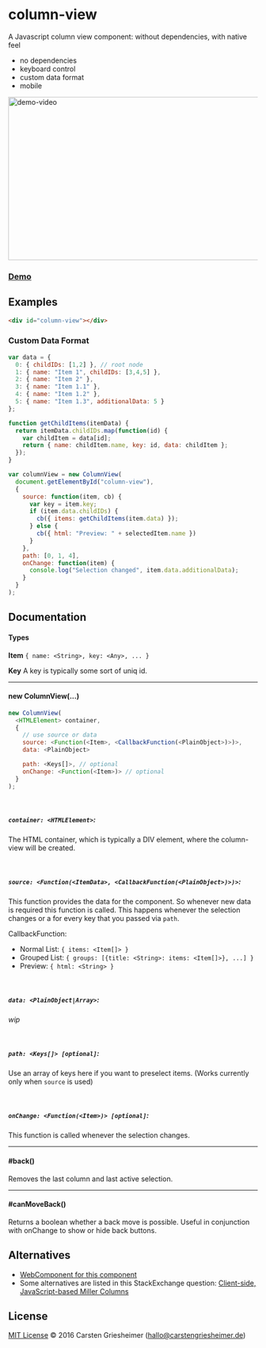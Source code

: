 # column-view

A Javascript column view component: without dependencies, with native feel

* no dependencies
* keyboard control
* custom data format
* mobile

<a href="https://rawgithub.com/Jupiterrr/column-view/master/demo.html"><img src="https://cloud.githubusercontent.com/assets/681942/12482634/fceb3cf6-c050-11e5-841e-4cbbb24149f1.gif" alt="demo-video" width="650" height="329" /></a>

### [Demo](https://rawgithub.com/Jupiterrr/column-view/master/demo.html)

## Examples

```html
<div id="column-view"></div>
```
<!--
### JSON / PlainObject Notation

```javascript
var data = {
  "Fruits": {
    "Banana": '<img src="banana.gif" />',
    "Apple": '🍎'
  },
  "Cars": {
    "Invisible Car": {
      _html: '<h1>Aston Martin V12 Vanquish</h1>',
      additionalData: 5
    },
    "Racing Car": "🏎",
    "Police Car": "🚓"
  }
};

var columnView = new ColumnView(
  document.getElementById("column-view"),
  {
    data: data
    onChange: function(item) {
      console.log("Selection changed", item.additionalData);
    }
  }
);
```

### OO Array Notation

```javascript
var data = [
  {
    name: "Fruits", children: [
      { name: "Banana", htm: "'<img src="banana.gif" />'" },
      { name : "Apple", html: "🍎"}
    ]
  }],
  {
    name: "Cars", children: [
      { name: "Invisible Car", html: "<h1>Aston Martin V12 Vanquish</h1>", additionalData: 5 },
      { name: "Racing Car", html: "🏎"},
      { name: "Police Car", html: "🚓"}
    ]
  }
];

var columnView = new ColumnView(
  document.getElementById("column-view"),
  {
    data: data
    onChange: function(item) {
      console.log("Selection changed", item.additionalData);
    }
  }
);
```
-->

### Custom Data Format

```javascript
var data = {
  0: { childIDs: [1,2] }, // root node
  1: { name: "Item 1", childIDs: [3,4,5] },
  2: { name: "Item 2" },
  3: { name: "Item 1.1" },
  4: { name: "Item 1.2" },
  5: { name: "Item 1.3", additionalData: 5 }
};

function getChildItems(itemData) {
  return itemData.childIDs.map(function(id) {
    var childItem = data[id];
    return { name: childItem.name, key: id, data: childItem };
  });
}

var columnView = new ColumnView(
  document.getElementById("column-view"),
  {
    source: function(item, cb) {
      var key = item.key;
      if (item.data.childIDs) {
        cb({ items: getChildItems(item.data) });
      } else {
        cb({ html: "Preview: " + selectedItem.name })
      }
    },
    path: [0, 1, 4],
    onChange: function(item) {
      console.log("Selection changed", item.data.additionalData);
    }
  }
);
```

## Documentation

#### Types

**Item** `{ name: <String>, key: <Any>, ... }`

**Key** A key is typically some sort of uniq id.

---

#### new ColumnView(...)

```javascript
new ColumnView(
  <HTMLElement> container,
  {
    // use source or data
    source: <Function(<Item>, <CallbackFunction(<PlainObject>)>)>,
    data: <PlainObject>

    path: <Keys[]>, // optional
    onChange: <Function(<Item>)> // optional
  }
);
```

<br>

##### `container: <HTMLElement>`:
The HTML container, which is typically a DIV element, where the column-view will be created.

<br>

##### `source: <Function(<ItemData>, <CallbackFunction(<PlainObject>)>)>`:
This function provides the data for the component. So whenever new data is
required this function is called. This happens whenever the selection changes or
a for every key that you passed via `path`.
<!-- TODO ItemData key attribute -->

CallbackFunction:
* Normal List: `{ items: <Item[]> }`
* Grouped List: `{ groups: [{title: <String>: items: <Item[]>}, ...] }`
* Preview: `{ html: <String> }`

<br>


##### `data: <PlainObject|Array>`:
*wip*

<!--
This entry set the data for the component. Use this as a static alternative to the dynamic `source` calls.
By default two data formats are supported:

###### PlainObject Notation
```javascript
{
  "1": {
    "1.1": "<b>HTML</b>",
    "1.2": { _html: "..." }
  },
  "2": ...
}
```

###### OO Array Notation
```javascript
[
  {
    name: "1",
    children: [
      { name: "1.1", html: "<b>HTML</b>" },
      ...
    ]
  },
  { name: "2", children: ... },
  ...
]
```
-->

<br>

##### `path: <Keys[]> [optional]`:
Use an array of keys here if you want to preselect items.
(Works currently only when `source` is used)

<br>

##### `onChange: <Function(<Item>)> [optional]`:
This function is called whenever the selection changes.

---

#### #back()
Removes the last column and last active selection.

---

#### #canMoveBack()
Returns a boolean whether a back move is possible.
Useful in conjunction with onChange to show or hide back buttons.


## Alternatives
* [WebComponent for this component](https://github.com/Jupiterrr/column-view-component)
* Some alternatives are listed in this StackExchange question: [Client-side, JavaScript-based Miller Columns](http://softwarerecs.stackexchange.com/questions/14074/client-side-javascript-based-miller-columns)

## License

[MIT License](http://opensource.org/licenses/MIT) © 2016 Carsten Griesheimer (hallo@carstengriesheimer.de)
